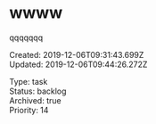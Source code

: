 # wwww

qqqqqqq

Created: 2019-12-06T09:31:43.699Z  
Updated: 2019-12-06T09:44:26.272Z

Type: task  
Status: backlog  
Archived: true  
Priority: 14
